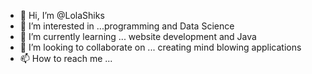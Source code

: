 - 👋 Hi, I’m @LolaShiks
- 👀 I’m interested in ...programming and Data Science
- 🌱 I’m currently learning ... website development and Java
- 💞️ I’m looking to collaborate on ... creating mind blowing applications
- 📫 How to reach me ...

<!---
LolaShiks/LolaShiks is a ✨ special ✨ repository because its `README.md` (this file) appears on your GitHub profile.
You can click the Preview link to take a look at your changes.
--->
